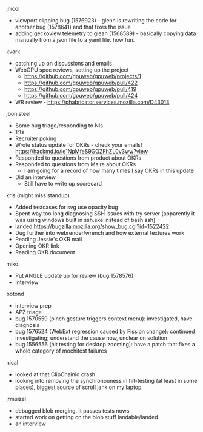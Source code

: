 jnicol
  * viewport clipping bug (1576923) - glenn is rewriting the code for another bug (1578641) and that fixes the issue
  * adding geckoview telemetry to glean (1568589) - basically copying data manually from a json file to a yaml file. how fun.

kvark
  * catching up on discussions and emails
  * WebGPU spec reviews, setting up the project
    * https://github.com/gpuweb/gpuweb/projects/1
    * https://github.com/gpuweb/gpuweb/pull/422
    * https://github.com/gpuweb/gpuweb/pull/419
    * https://github.com/gpuweb/gpuweb/pull/424
  * WR review - https://phabricator.services.mozilla.com/D43013

jbonisteel
  * Some bug triage/responding to NIs
  * 1:1s
  * Recruiter poking
  * Wrote status update for OKRs - check your emails! https://hackmd.io/Ie1NpMfeS9GQZFhZL0v3ww?view
  * Responded to questions from product about OKRs
  * Responded to questions from Maire about OKRs
    * I am going for a record of how many times I say OKRs in this update
  * Did an interview
    * Still have to write up scorecard 

kris (might miss standup)
  * Added testcases for svg use opacity bug
  * Spent way too long diagnosing SSH issues with try server (apparently it was using windows built in ssh.exe instead of bash ssh)
  * landed https://bugzilla.mozilla.org/show_bug.cgi?id=1522422
  * Dug further into webrender/wrench and how external textures work
  * Reading Jessie's OKR mail
  * Opening OKR link
  * Reading OKR document

miko
  * Put ANGLE update up for review (bug 1578576)
  * Interview

botond
  * interview prep
  * APZ triage 
  * bug 1570559 (pinch gesture triggers context menu): investigated, have diagnosis 
  * bug 1576524 (WebExt regression caused by Fission change): continued investigating; understand the cause now, unclear on solution 
  * bug 1556556 (hit testing for desktop zooming): have a patch that fixes a whole category of mochitest failures

nical
  * looked at that ClipChainId crash
  * looking into removing the synchronouness in hit-testing (at least in some places), biggest source of scroll jank on my laptop

jrmuizel
  * debugged blob merging. It passes tests nows
  * started work on getting on the blob stuff landable/landed
  * an interview
